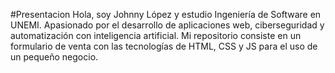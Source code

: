 #Presentacion
Hola, soy Johnny López y estudio Ingeniería de Software en UNEMI. Apasionado por el desarrollo de aplicaciones web, ciberseguridad y automatización con inteligencia artificial.
Mi repositorio consiste en un formulario de venta con las tecnologías de HTML, CSS y JS para el uso de un pequeño negocio. 

